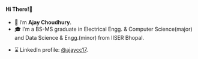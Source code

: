 #### Hi There!👋
- 👋 I’m <strong>Ajay Choudhury</strong>.
- 🎓 I’m a BS-MS graduate in Electrical Engg. & Computer Science(major) and Data Science & Engg.(minor) from IISER Bhopal.
<!---- 🔭 I'm currently looking for SDE/SWE roles/internships.--->
<!---- 👩🏾‍💻 I'm interested in full-stack development.--->
- ⌛ LinkedIn profile: <a href="https://linkedin.com/in/ajaycc17">@ajaycc17</a>.
<!---- 🌱 You can read some of my works <a href="https://codeplasma.tech/">here</a> and follow me on <a href="https://twitter.com/ajaycc17">Twitter</a>.--->

<!---
ajaycc17/ajaycc17 is a ✨ special ✨ repository because its `README.md` (this file) appears on your GitHub profile.
You can click the Preview link to take a look at your changes.
--->
